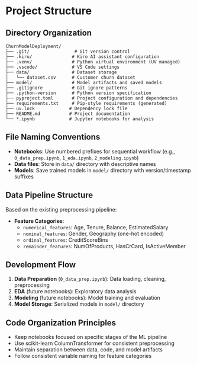 # Project Structure

## Directory Organization
```
ChurnModelDeployment/
├── .git/                 # Git version control
├── .kiro/               # Kiro AI assistant configuration
├── .venv/               # Python virtual environment (UV managed)
├── .vscode/             # VS Code settings
├── data/                # Dataset storage
│   └── dataset.csv      # Customer churn dataset
├── model/               # Model artifacts and saved models
├── .gitignore           # Git ignore patterns
├── .python-version      # Python version specification
├── pyproject.toml       # Project configuration and dependencies
├── requirements.txt     # Pip-style requirements (generated)
├── uv.lock             # Dependency lock file
├── README.md           # Project documentation
└── *.ipynb             # Jupyter notebooks for analysis
```

## File Naming Conventions
- **Notebooks**: Use numbered prefixes for sequential workflow (e.g., `0_data_prep.ipynb`, `1_eda.ipynb`, `2_modeling.ipynb`)
- **Data files**: Store in `data/` directory with descriptive names
- **Models**: Save trained models in `model/` directory with version/timestamp suffixes

## Data Pipeline Structure
Based on the existing preprocessing pipeline:
- **Feature Categories**:
  - `numerical_features`: Age, Tenure, Balance, EstimatedSalary
  - `nominal_features`: Gender, Geography (one-hot encoded)
  - `ordinal_features`: CreditScoreBins
  - `remainder_features`: NumOfProducts, HasCrCard, IsActiveMember

## Development Flow
1. **Data Preparation** (`0_data_prep.ipynb`): Data loading, cleaning, preprocessing
2. **EDA** (future notebooks): Exploratory data analysis
3. **Modeling** (future notebooks): Model training and evaluation
4. **Model Storage**: Serialized models in `model/` directory

## Code Organization Principles
- Keep notebooks focused on specific stages of the ML pipeline
- Use scikit-learn ColumnTransformer for consistent preprocessing
- Maintain separation between data, code, and model artifacts
- Follow consistent variable naming for feature categories